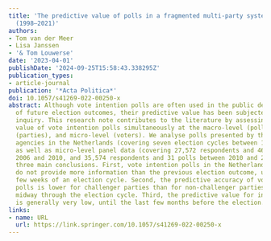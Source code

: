 ```yaml
---
title: 'The predictive value of polls in a fragmented multi-party system: the Netherlands
  (1998–2021)'
authors:
- Tom van der Meer
- Lisa Janssen
- '& Tom Louwerse'
date: '2023-04-01'
publishDate: '2024-09-25T15:58:43.338295Z'
publication_types:
- article-journal
publication: '*Acta Politica*'
doi: 10.1057/s41269-022-00250-x
abstract: Although vote intention polls are often used in the public debate as forecasts
  of future election outcomes, their predictive value has been subjected to scholarly
  inquiry. This research note contributes to the literature by assessing the predictive
  value of vote intention polls simultaneously at the macro-level (polls), meso-level
  (parties), and micro-level (voters). We analyse polls presented by the main polling
  agencies in the Netherlands (covering seven election cycles between 1998 and 2021),
  as well as micro-level panel data (covering 27,572 respondents and 46 polls between
  2006 and 2010, and 35,574 respondents and 31 polls between 2010 and 2012). We reach
  three main conclusions. First, vote intention polls in the Netherlands generally
  do not provide more information than the previous election outcome, until the last
  few weeks of an election cycle. Second, the predictive accuracy of vote intention
  polls is lower for challenger parties than for non-challenger parties, particularly
  midway through the election cycle. Third, the predictive value for individual voters
  is generally very low, until the last few months before the election.
links:
- name: URL
  url: https://link.springer.com/10.1057/s41269-022-00250-x
---
```

